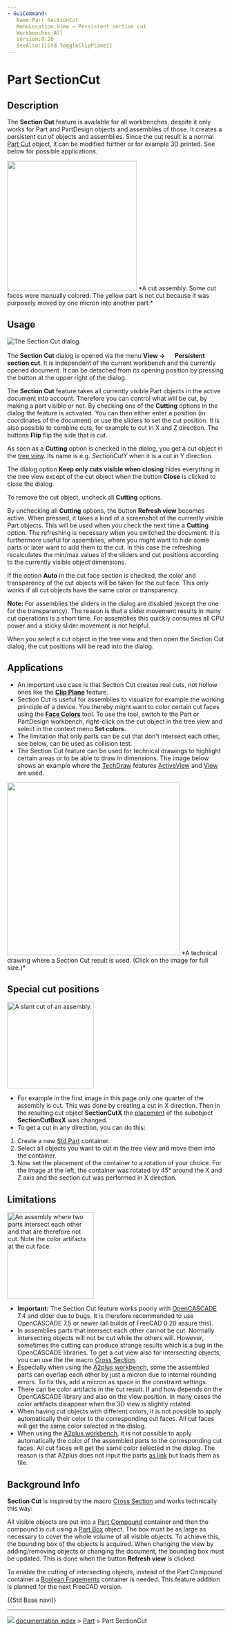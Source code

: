 ```yaml
---
- GuiCommand:
   Name:Part SectionCut
   MenuLocation:View → Persistent section cut
   Workbenches:All
   Version:0.20
   SeeAlso:[[Std ToggleClipPlane]]
---
```


# Part SectionCut

## Description

The **Section Cut** feature is available for all workbenches, despite it only works for Part and PartDesign objects and assemblies of those. It creates a persistent cut of objects and assemblies. Since the cut result is a normal [Part Cut](Part_Cut.md) object, it can be modified further or for example 3D printed. See below for possible applications.

 <img alt="" src=images/Part_SectionCut_example.png  style="width:300px;">  
*A cut assembly. Some cut faces were manually colored. The yellow part is not cut because it was purposely moved by one micron into another part.*

## Usage

![The Section Cut dialog.](images/Part_SectionCut_Dialog.png )

The **Section Cut** dialog is opened via the menu **View → <img src="images/Part_SectionCut.svg" width=16px> Persistent section cut**. It is independent of the current workbench and the currently opened document. It can be detached from its opening position by pressing the button at the upper right of the dialog.

The **Section Cut** feature takes all currently visible Part objects in the active document into account. Therefore you can control what will be cut, by making a part visible or not. By checking one of the **Cutting** options in the dialog the feature is activated. You can then either enter a position (in coordinates of the document) or use the sliders to set the cut position. It is also possible to combine cuts, for example to cut in X and Z direction. The buttons **Flip** flip the side that is cut.

As soon as a **Cutting** option is checked in the dialog, you get a cut object in the [tree view](Tree_view.md). Its name is e.g. *SectionCutY* when it is a cut in Y direction.

The dialog option **Keep only cuts visible when closing** hides everything in the tree view except of the cut object when the button **Close** is clicked to close the dialog.

To remove the cut object, uncheck all **Cutting** options.

By unchecking all **Cutting** options, the button **Refresh view** becomes active. When pressed, it takes a kind of a screenshot of the currently visible Part objects. This will be used when you check the next time a **Cutting** option. The refreshing is necessary when you switched the document. It is furthermore useful for assemblies, where you might want to hide some parts or later want to add them to the cut. In this case the refreshing recalculates the min/max values of the sliders and cut positions according to the currently visible object dimensions.

If the option **Auto** in the cut face section is checked, the color and transparency of the cut objects will be taken for the cut face. This only works if all cut objects have the same color or transparency.

**Note:** For assemblies the sliders in the dialog are disabled (except the one for the transparency). The reason is that a slider movement results in many cut operations is a short time. For assemblies this quickly consumes all CPU power and a sticky slider movement is not helpful.

When you select a cut object in the tree view and then open the Section Cut dialog, the cut positions will be read into the dialog.

## Applications

-   An important use case is that Section Cut creates real cuts, not hollow ones like the **[Clip Plane](Std_ToggleClipPlane.md)** feature.
-   Section Cut is useful for assemblies to visualize for example the working principle of a device. You thereby might want to color certain cut faces using the **[Face Colors](Part_FaceColors.md)** tool. To use the tool, switch to the Part or PartDesign workbench, right-click on the cut object in the tree view and select in the context menu **Set colors**.
-   The limitation that only parts can be cut that don\'t intersect each other, see below, can be used as collision test.
-   The Section Cut feature can be used for technical drawings to highlight certain areas or to be able to draw in dimensions. The image below shows an example where the [TechDraw](TechDraw_Workbench.md) features [ActiveView](TechDraw_ActiveView.md) and [View](TechDraw_View.md) are used.

 <img alt="" src=images/Part_SectionCut_TD-example.png  style="width:400px;">  
*A technical drawing where a Section Cut result is used. (Click on the image for full size.)*

## Special cut positions 

<img alt="A slant cut of an assembly." src=images/Part_SectionCut_slant-cut.png  style="width:200px;">

-   For example in the first image in this page only one quarter of the assembly is cut. This was done by creating a cut in X direction. Then in the resulting cut object **SectionCutX** the [placement](placement.md) of the subobject **SectionCutBoxX** was changed.
-   To get a cut in any direction, you can do this:

1.  Create a new [Std Part](Std_Part.md) container.
2.  Select all objects you want to cut in the tree view and move them into the container.
3.  Now set the placement of the container to a rotation of your choice. For the image at the left, the container was rotated by 45° around the X and Z axis and the section cut was performed in X direction.




## Limitations

<img alt="An assembly where two parts intersect each other and that are therefore not cut. Note the color artifacts at the cut face." src=images/Part_SectionCut_Color-artifact.png  style="width:200px;">

-   **Important:** The Section Cut feature works poorly with [OpenCASCADE](OpenCASCADE.md) 7.4 and older due to bugs. It is therefore recommended to use OpenCASCADE 7.5 or newer (all builds of FreeCAD 0.20 assure this).
-   In assemblies parts that intersect each other cannot be cut. Normally intersecting objects will not be cut while the others will. However, sometimes the cutting can produce strange results which is a bug in the OpenCASCADE libraries. To get a cut view also for intersecting objects, you can use the the macro [Cross Section](Macro_cross_section.md).
-   Especially when using the [A2plus workbench](A2plus_Workbench.md), some the assembled parts can overlap each other by just a micron due to internal rounding errors. To fix this, add a micron as space in the constraint settings.
-   There can be color artifacts in the cut result. If and how depends on the OpenCASCADE library and also on the view position. In many cases the color artifacts disappear when the 3D view is slightly rotated.
-   When having cut objects with different colors, it is not possible to apply automatically their color to the corresponding cut faces. All cut faces will get the same color selected in the dialog.
-   When using the [A2plus workbench](A2plus_Workbench.md), it is not possible to apply automatically the color of the assembled parts to the corresponding cut faces. All cut faces will get the same color selected in the dialog. The reason is that A2plus does not input the parts [as link](App_Link.md) but loads them as file.




## Background Info 

**Section Cut** is inspired by the macro [Cross Section](Macro_cross_section.md) and works technically this way:

All visible objects are put into a [Part Compound](Part_Compound.md) container and then the compound is cut using a [Part Box](Part_Box.md) object. The box must be as large as necessary to cover the whole volume of all visible objects. To achieve this, the bounding box of the objects is acquired. When changing the view by adding/removing objects or changing the document, the bounding box must be updated. This is done when the button **Refresh view** is clicked.

To enable the cutting of intersecting objects, instead of the Part Compound container a [Boolean Fragements](Part_BooleanFragments.md) container is needed. This feature addition is planned for the next FreeCAD version.




 {{Std Base navi}}



---
![](images/Right_arrow.png) [documentation index](../README.md) > [Part](Part_Workbench.md) > Part SectionCut
